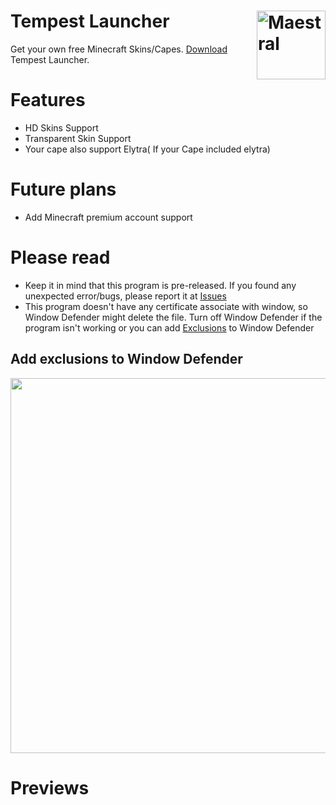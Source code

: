 # Tempest Launcher <img src="https://i.imgur.com/1wfpYd5.png" align="right" title="Maestral" width="110" height="110">
Get your own free Minecraft Skins/Capes. [Download](https://github.com/GoodDay360/Tempest-Launcher/releases/tag/1.0) Tempest Launcher.  
# Features
- HD Skins Support
- Transparent Skin Support
- Your cape also support Elytra( If your Cape included elytra)
# Future plans
- Add Minecraft premium account support
# Please read
- Keep it in mind that this program is pre-released. If you found any unexpected error/bugs,
please report it at [Issues](https://github.com/GoodDay360/Tempest-Launccher/issues)
- This program doesn't have any certificate associate with window, so Window Defender might delete the file. Turn off Window Defender if the program isn't working or you can add [Exclusions](https://github.com/GoodDay360/Tempest-Launcher/blob/main/README.md#add-exclusions-to-window-defender) to Window Defender
## Add exclusions to Window Defender
<img src="https://i.imgur.com/KPMdhLo.png" width="800" height="600">

# Previews
